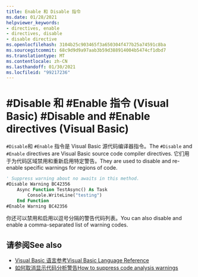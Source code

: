 ```yaml
---
title: Enable 和 Disable 指令
ms.date: 01/28/2021
helpviewer_keywords:
- directives, enable
- directives, disable
- disable directive
ms.openlocfilehash: 3104b25c903465f3a650304f477b25a74591c8ba
ms.sourcegitcommit: 68c9d9d9a97aab3b59d388914004b5474cf1dbd7
ms.translationtype: MT
ms.contentlocale: zh-CN
ms.lasthandoff: 01/30/2021
ms.locfileid: "99217236"
---
```

# <a name="disable-and-enable-directives-visual-basic"></a><span data-ttu-id="ea283-102">#Disable 和 #Enable 指令 (Visual Basic) </span><span class="sxs-lookup"><span data-stu-id="ea283-102">#Disable and #Enable directives (Visual Basic)</span></span>

<span data-ttu-id="ea283-103">`#Disable`和 `#Enable` 指令是 Visual Basic 源代码编译器指令。</span><span class="sxs-lookup"><span data-stu-id="ea283-103">The `#Disable` and `#Enable` directives are Visual Basic source code compiler directives.</span></span> <span data-ttu-id="ea283-104">它们用于为代码区域禁用和重新启用特定警告。</span><span class="sxs-lookup"><span data-stu-id="ea283-104">They are used to disable and re-enable specific warnings for regions of code.</span></span>

```vb
' Suppress warning about no awaits in this method.
#Disable Warning BC42356
    Async Function TestAsync() As Task
        Console.WriteLine("testing")
    End Function
#Enable Warning BC42356
```

<span data-ttu-id="ea283-105">你还可以禁用和启用以逗号分隔的警告代码列表。</span><span class="sxs-lookup"><span data-stu-id="ea283-105">You can also disable and enable a comma-separated list of warning codes.</span></span>

## <a name="see-also"></a><span data-ttu-id="ea283-106">请参阅</span><span class="sxs-lookup"><span data-stu-id="ea283-106">See also</span></span>

- [<span data-ttu-id="ea283-107">Visual Basic 语言参考</span><span class="sxs-lookup"><span data-stu-id="ea283-107">Visual Basic Language Reference</span></span>](../index.md)
- [<span data-ttu-id="ea283-108">如何取消显示代码分析警告</span><span class="sxs-lookup"><span data-stu-id="ea283-108">How to suppress code analysis warnings</span></span>](../../../fundamentals/code-analysis/suppress-warnings.md)
